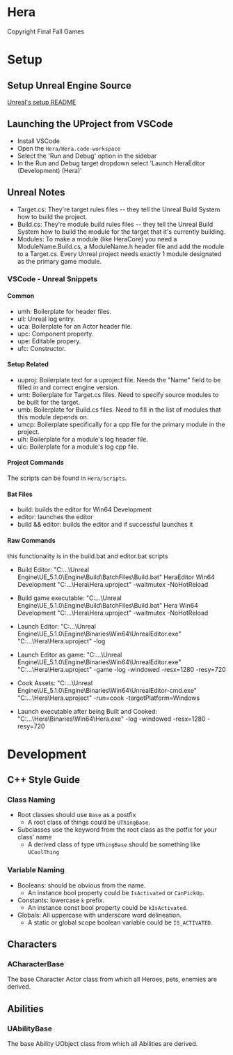 # Hera
Copyright Final Fall Games

# Setup
## Setup Unreal Engine Source
[Unreal's setup README](https://github.com/EpicGames/UnrealEngine/blob/release/README.md#getting-up-and-running)

## Launching the UProject from VSCode
- Install VSCode
- Open the `Hera/Hera.code-workspace`
- Select the 'Run and Debug' option in the sidebar
- In the Run and Debug target dropdown select 'Launch HeraEditor (Development) (Hera)'

## Unreal Notes
- Target.cs: They're target rules files -- they tell the Unreal Build System how to build the project.
- Build.cs: They're module build rules files -- they tell the Unreal Build System how to build the module for the target that it's currently building.
- Modules: To make a module (like HeraCore) you need a ModuleName.Build.cs, a ModuleName.h header file and add the module to a Target.cs. Every Unreal project needs exactly 1 module designated as the primary game module. 

### VSCode - Unreal Snippets
#### Common
- umh: Boilerplate for header files. 
- ull: Unreal log entry.
- uca: Boilerplate for an Actor header file.
- upc: Component property.
- upe: Editable propery.
- ufc: Constructor.

#### Setup Related
- uuproj: Boilerplate text for a uproject file. Needs the "Name" field to be filled in and correct engine version.
- umt: Boilerplate for Target.cs files. Need to specify source modules to be built for the target.
- umb: Boilerplate for Build.cs files. Need to fill in the list of modules that this module depends on. 
- umcp: Boilerplate specifically for a cpp file for the primary module in the project.
- ulh: Boilerplate for a module's log header file.
- ulc: Boilerplate for a module's log cpp file.

#### Project Commands
The scripts can be found in `Hera/scripts`.

#### Bat Files
- build: builds the editor for Win64 Development
- editor: launches the editor 
- build && editor: builds the editor and if successful launches it

#### Raw Commands 
this functionality is in the build.bat and editor.bat scripts
- Build Editor: 
"C:\...\Unreal Engine\UE_5.1.0\Engine\Build\BatchFiles\Build.bat" HeraEditor Win64 Development "C:\...\Hera\Hera.uproject" -waitmutex -NoHotReload

- Build game executable: 
"C:\...\Unreal Engine\UE_5.1.0\Engine\Build\BatchFiles\Build.bat" Hera Win64 Development "C:\...\Hera\Hera.uproject" -waitmutex -NoHotReload

- Launch Editor: 
"C:\...\Unreal Engine\UE_5.1.0\Engine\Binaries\Win64\UnrealEditor.exe" "C:\...\Hera\Hera.uproject" -log

- Launch Editor as game: 
"C:\...\Unreal Engine\UE_5.1.0\Engine\Binaries\Win64\UnrealEditor.exe" "C:\...\Hera\Hera.uproject" -game -log -windowed -resx=1280 -resy=720

- Cook Assets: 
"C:\...\Unreal Engine\UE_5.1.0\Engine\Binaries\Win64\UnrealEditor-cmd.exe" "C:\...\Hera\Hera.uproject" -run=cook -targetPlatform=Windows

- Launch executable after being Built and Cooked:
"C:\...\Hera\Binaries\Win64\Hera.exe" -log -windowed -resx=1280 -resy=720


# Development

## C++ Style Guide
### Class Naming
- Root classes should use `Base` as a postfix
   - A root class of things could be `UThingBase`. 
- Subclasses use the keyword from the root class as the potfix for your class' name
   - A derived class of type `UThingBase` should be something like `UCoolThing`
### Variable Naming
- Booleans: should be obvious from the name. 
   - An instance bool property could be `IsActivated` or `CanPickUp`.
- Constants: lowercase `k` prefix.
   - An instance const bool property could be `kIsActivated`.
- Globals: All uppercase with underscore word delineation.
   - A static or global scope boolean variable could be `IS_ACTIVATED`.

## Characters
### ACharacterBase
The base Character Actor class from which all Heroes, pets, enemies are derived.

## Abilities
### UAbilityBase
The base Ability UObject class from which all Abilities are derived. 